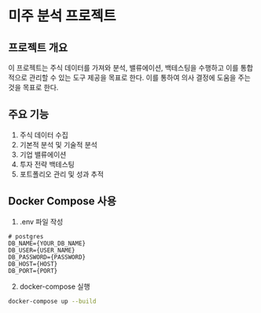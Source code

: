 # 미주 분석 프로젝트

## 프로젝트 개요
이 프로젝트는 주식 데이터를 가져와 분석, 밸류에이션, 백테스팅을 수행하고 이를 통합적으로 관리할 수 있는 도구 제공을 목표로 한다. 이를 통하여 의사 결정에 도움을 주는 것을 목표로 한다. 

## 주요 기능

1. 주식 데이터 수집
2. 기본적 분석 및 기술적 분석
3. 기업 밸류에이션
4. 투자 전략 백테스팅
5. 포트폴리오 관리 및 성과 추적

## Docker Compose 사용
1. .env 파일 작성
```text
# postgres
DB_NAME={YOUR_DB_NAME}
DB_USER={USER_NAME}
DB_PASSWORD={PASSWORD}
DB_HOST={HOST}
DB_PORT={PORT}
```
2. docker-compose 실행
```bash
docker-compose up --build
```